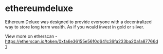 # ethereumdeluxe
Ethereum Deluxe was designed to provide everyone with a decentralized way to store long term wealth. As if you would invest in gold or silver.

View more on etherscan - https://etherscan.io/token/0xfa6e36155e5610d641c36fa233ba20a1a87766d1
